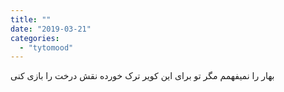 ```yaml
---
title: ""
date: "2019-03-21"
categories: 
  - "tytomood"
---
```


بهار را نمیفهمم مگر تو برای این کویر ترک خورده نقش درخت را بازی کنی

